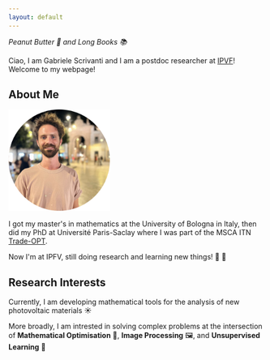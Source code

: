 ```yaml
---
layout: default
---
```


_Peanut Butter 🥜 and Long Books 📚_

Ciao, I am Gabriele Scrivanti and I am a postdoc researcher at [IPVF](https://www.ipvf.fr/en/)! 
Welcome to my webpage!

## About Me

<img class="profile-picture" src="portraitround.png" width="200">

I got my master's in mathematics at the University of Bologna in Italy, then did my PhD at Université Paris-Saclay where I was part of the MSCA ITN [Trade-OPT](https://trade-opt-itn.eu/).

Now I'm at IPFV, still doing research and learning new things! 🔬 🧮 

## Research Interests

Currently, I am developing mathematical tools for the analysis of new photovoltaic materials ☀️ 

More broadly, I am intrested in solving complex problems at the intersection of **Mathematical Optimisation** 🔧, **Image Processing** 🖼️, and **Unsupervised Learning** 🤖

